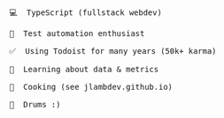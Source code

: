 <pre>
💻  TypeScript (fullstack webdev)

🤖  Test automation enthusiast

✅  Using Todoist for many years (50k+ karma)

🌱  Learning about data & metrics

🍳  Cooking (see jlambdev.github.io)

🥁  Drums :)
</pre>

<!--
[![Jon's github stats](https://github-readme-stats.vercel.app/api?username=jlambdev&theme=radical&count_private=true&include_all_commits=true)](https://github.com/jlambdev)
-->
